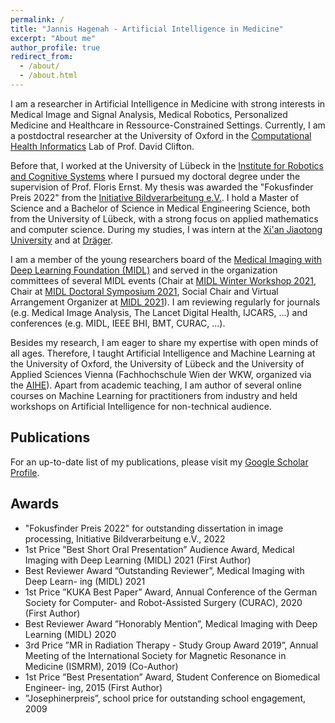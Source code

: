 ```yaml
---
permalink: /
title: "Jannis Hagenah - Artificial Intelligence in Medicine"
excerpt: "About me"
author_profile: true
redirect_from: 
  - /about/
  - /about.html
---
```


I am a researcher in Artificial Intelligence in Medicine with strong interests in Medical Image and Signal Analysis, Medical Robotics, Personalized Medicine and Healthcare in Ressource-Constrained Settings. Currently, I am a postdoctral researcher at the University of Oxford in the [Computational Health Informatics](https://eng.ox.ac.uk/chi/) Lab of Prof. David Clifton. 

Before that, I worked at the University of Lübeck in the [Institute for Robotics and Cognitive Systems](https://www.rob.uni-luebeck.de/index.php?id=267) where I pursued my doctoral degree under the supervision of Prof. Floris Ernst. My thesis was awarded the "Fokusfinder Preis 2022" from the [Initiative Bildverarbeitung e.V.](https://www.initiative-bildverarbeitung.de/home/). I hold a Master of Science and a Bachelor of Science in Medical Engineering Science, both from the University of Lübeck, with a strong focus on applied mathematics and computer science. During my studies, I was intern at the [Xi'an Jiaotong University](http://en.xjtu.edu.cn) and at [Dräger](https://www.draeger.com/).

I am a member of the young researchers board of the [Medical Imaging with Deep Learning Foundation (MIDL)](https://www.midl.io) and served in the organization committees of several MIDL events (Chair at [MIDL Winter Workshop 2021](https://www.midl.io/winter-workshop.html), Chair at [MIDL Doctoral Symposium 2021](https://2021.midl.io/doctoral-symposium.html), Social Chair and Virtual Arrangement Organizer at [MIDL 2021](https://2021.midl.io)). I am reviewing regularly for journals (e.g. Medical Image Analysis, The Lancet Digital Health, IJCARS, ...) and conferences (e.g. MIDL, IEEE BHI, BMT, CURAC, ...).

Besides my research, I am eager to share my expertise with open minds of all ages. Therefore, I taught Artificial Intelligence and Machine Learning at the University of Oxford, the University of Lübeck and the University of Applied Sciences Vienna (Fachhochschule Wien der WKW, organized via the [AIHE](https://academic-institute.com/en/)). Apart from academic teaching, I am author of several online courses on Machine Learning for practitioners from industry and held workshops on Artificial Intelligence for non-technical audience.


## Publications

For an up-to-date list of my publications, please visit my [Google Scholar Profile](https://tinyurl.com/jhagenah).

## Awards

* "Fokusfinder Preis 2022" for outstanding dissertation in image processing, Initiative Bildverarbeitung e.V., 2022
* 1st Price ”Best Short Oral Presentation” Audience Award, Medical Imaging with Deep Learning (MIDL) 2021 (First Author)
* Best Reviewer Award ”Outstanding Reviewer”, Medical Imaging with Deep Learn- ing (MIDL) 2021
* 1st Price ”KUKA Best Paper” Award, Annual Conference of the German Society for Computer- and Robot-Assisted Surgery (CURAC), 2020 (First Author)
* Best Reviewer Award ”Honorably Mention”, Medical Imaging with Deep Learning (MIDL) 2020
* 3rd Price ”MR in Radiation Therapy - Study Group Award 2019”, Annual Meeting of the International Society for Magnetic Resonance in Medicine (ISMRM), 2019
(Co-Author)
* 1st Price ”Best Presentation” Award, Student Conference on Biomedical Engineer- ing, 2015 (First Author)
* ”Josephinerpreis”, school price for outstanding school engagement, 2009








